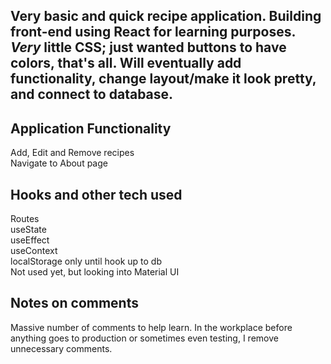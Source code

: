 ## Very basic and quick recipe application. Building front-end using React for learning purposes. *Very* little CSS; just wanted buttons to have colors, that's all.  Will eventually add functionality, change layout/make it look pretty, and connect to database. 

## Application Functionality
Add, Edit and Remove recipes <br />
Navigate to About page

## Hooks and other tech used
Routes <br />
useState <br />
useEffect <br />
useContext <br />
localStorage only until hook up to db <br />
Not used yet, but looking into Material UI 

## Notes on comments

Massive number of comments to help learn. In the workplace before anything goes to production or sometimes even testing, I remove unnecessary comments.

